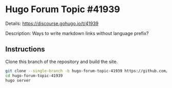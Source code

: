 # Hugo Forum Topic #41939

Details: <https://discourse.gohugo.io/t/41939>

Description: Ways to write markdown links without language prefix?

## Instructions

Clone this branch of the repository and build the site.

```bash
git clone --single-branch -b hugo-forum-topic-41939 https://github.com/jmooring/hugo-testing hugo-forum-topic-41939
cd hugo-forum-topic-41939
hugo server
```
